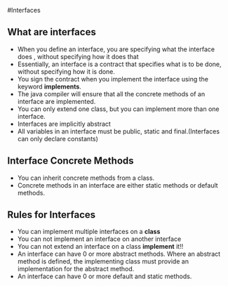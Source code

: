 #Interfaces

## What are interfaces

 - When you define an interface, you are specifying what the interface does , without specifying how it does that
 - Essentially, an interface is a contract that specifies what is to be done, without specifying how it is done. 
 - You sign the contract when you implement the interface using the keyword **implements**. 
 - The java compiler will ensure that all the concrete methods of an interface are implemented. 
 - You can only extend one class, but you can implement more than one interface.
 - Interfaces are implicitly abstract
 - All variables in an interface must be public, static and final.(Interfaces can only declare constants)

## Interface Concrete Methods 
 - You can inherit concrete methods from a class. 
 - Concrete methods in an interface are either static methods or default methods. 

## Rules for Interfaces 
 - You can implement multiple interfaces on a **class**
 - You can not implement an interface on another interface
 - You can not extend an interface on a class **implement** it!!
 - An interface can have 0 or more abstract methods. Where an abstract method is defined, the implementing class must provide an implementation for the abstract method. 
 - An interface can have 0 or more default and static methods.




